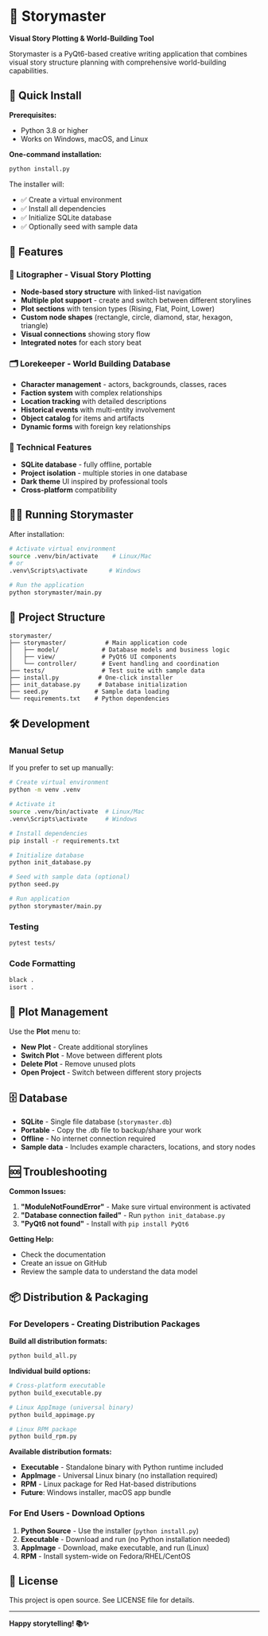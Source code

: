 # 🏰 Storymaster

**Visual Story Plotting & World-Building Tool**

Storymaster is a PyQt6-based creative writing application that combines visual story structure planning with comprehensive world-building capabilities.

## 🚀 Quick Install

**Prerequisites:**
- Python 3.8 or higher
- Works on Windows, macOS, and Linux

**One-command installation:**
```bash
python install.py
```

The installer will:
- ✅ Create a virtual environment
- ✅ Install all dependencies  
- ✅ Initialize SQLite database
- ✅ Optionally seed with sample data

## 🎯 Features

### 📖 Litographer - Visual Story Plotting
- **Node-based story structure** with linked-list navigation
- **Multiple plot support** - create and switch between different storylines
- **Plot sections** with tension types (Rising, Flat, Point, Lower)
- **Custom node shapes** (rectangle, circle, diamond, star, hexagon, triangle)
- **Visual connections** showing story flow
- **Integrated notes** for each story beat

### 🗂️ Lorekeeper - World Building Database
- **Character management** - actors, backgrounds, classes, races
- **Faction system** with complex relationships
- **Location tracking** with detailed descriptions
- **Historical events** with multi-entity involvement
- **Object catalog** for items and artifacts
- **Dynamic forms** with foreign key relationships

### 🔧 Technical Features
- **SQLite database** - fully offline, portable
- **Project isolation** - multiple stories in one database
- **Dark theme** UI inspired by professional tools
- **Cross-platform** compatibility

## 🏃‍♂️ Running Storymaster

After installation:

```bash
# Activate virtual environment
source .venv/bin/activate    # Linux/Mac
# or
.venv\Scripts\activate      # Windows

# Run the application
python storymaster/main.py
```

## 📁 Project Structure

```
storymaster/
├── storymaster/           # Main application code
│   ├── model/            # Database models and business logic
│   ├── view/             # PyQt6 UI components
│   └── controller/       # Event handling and coordination
├── tests/                # Test suite with sample data
├── install.py           # One-click installer
├── init_database.py     # Database initialization
├── seed.py             # Sample data loading
└── requirements.txt    # Python dependencies
```

## 🛠️ Development

### Manual Setup
If you prefer to set up manually:

```bash
# Create virtual environment
python -m venv .venv

# Activate it
source .venv/bin/activate  # Linux/Mac
.venv\Scripts\activate     # Windows

# Install dependencies
pip install -r requirements.txt

# Initialize database
python init_database.py

# Seed with sample data (optional)
python seed.py

# Run application
python storymaster/main.py
```

### Testing
```bash
pytest tests/
```

### Code Formatting
```bash
black .
isort .
```

## 🎨 Plot Management

Use the **Plot** menu to:
- **New Plot** - Create additional storylines
- **Switch Plot** - Move between different plots
- **Delete Plot** - Remove unused plots
- **Open Project** - Switch between different story projects

## 🗄️ Database

- **SQLite** - Single file database (`storymaster.db`)
- **Portable** - Copy the .db file to backup/share your work
- **Offline** - No internet connection required
- **Sample data** - Includes example characters, locations, and story nodes

## 🆘 Troubleshooting

**Common Issues:**

1. **"ModuleNotFoundError"** - Make sure virtual environment is activated
2. **"Database connection failed"** - Run `python init_database.py`
3. **"PyQt6 not found"** - Install with `pip install PyQt6`

**Getting Help:**
- Check the documentation
- Create an issue on GitHub
- Review the sample data to understand the data model

## 📦 Distribution & Packaging

### For Developers - Creating Distribution Packages

**Build all distribution formats:**
```bash
python build_all.py
```

**Individual build options:**
```bash
# Cross-platform executable
python build_executable.py

# Linux AppImage (universal binary)
python build_appimage.py

# Linux RPM package
python build_rpm.py
```

**Available distribution formats:**
- **Executable** - Standalone binary with Python runtime included
- **AppImage** - Universal Linux binary (no installation required)
- **RPM** - Linux package for Red Hat-based distributions
- **Future**: Windows installer, macOS app bundle

### For End Users - Download Options

1. **Python Source** - Use the installer (`python install.py`)
2. **Executable** - Download and run (no Python installation needed)
3. **AppImage** - Download, make executable, and run (Linux)
4. **RPM** - Install system-wide on Fedora/RHEL/CentOS

## 📄 License

This project is open source. See LICENSE file for details.

---

**Happy storytelling! 📚✨**
